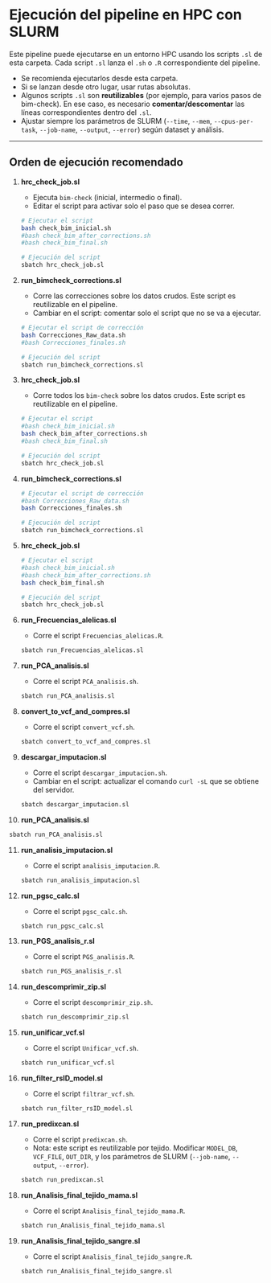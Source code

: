 # Ejecución del pipeline en HPC con SLURM

Este pipeline puede ejecutarse en un entorno HPC usando los scripts `.sl` de esta carpeta.
Cada script `.sl` lanza el `.sh` o `.R` correspondiente del pipeline.

* Se recomienda ejecutarlos desde esta carpeta.
* Si se lanzan desde otro lugar, usar rutas absolutas.
* Algunos scripts `.sl` son **reutilizables** (por ejemplo, para varios pasos de bim-check). En ese caso, es necesario **comentar/descomentar** las líneas correspondientes dentro del `.sl`.
* Ajustar siempre los parámetros de SLURM (`--time`, `--mem`, `--cpus-per-task`, `--job-name`, `--output`, `--error`) según dataset y análisis.

---

## Orden de ejecución recomendado

1. **hrc\_check\_job.sl**

   * Ejecuta `bim-check` (inicial, intermedio o final).
   * Editar el script para activar solo el paso que se desea correr.

   ```bash
   # Ejecutar el script
   bash check_bim_inicial.sh
   #bash check_bim_after_corrections.sh
   #bash check_bim_final.sh

   # Ejecución del script
   sbatch hrc_check_job.sl
   ```

2. **run\_bimcheck\_corrections.sl**

   * Corre las correcciones sobre los datos crudos. Este script es reutilizable en el pipeline.
   * Cambiar en el script: comentar solo el script que no se va a ejecutar.

   ```bash
   # Ejecutar el script de corrección
   bash Correcciones_Raw_data.sh
   #bash Correcciones_finales.sh

   # Ejecución del script
   sbatch run_bimcheck_corrections.sl
   ```

3. **hrc\_check\_job.sl**

   * Corre todos los `bim-check` sobre los datos crudos. Este script es reutilizable en el pipeline.

   ```bash
   # Ejecutar el script
   #bash check_bim_inicial.sh
   bash check_bim_after_corrections.sh
   #bash check_bim_final.sh

   # Ejecución del script
   sbatch hrc_check_job.sl
   ```

4. **run\_bimcheck\_corrections.sl**

   ```bash
   # Ejecutar el script de corrección
   #bash Correcciones_Raw_data.sh
   bash Correcciones_finales.sh

   # Ejecución del script
   sbatch run_bimcheck_corrections.sl
   ```

5. **hrc\_check\_job.sl**

   ```bash
   # Ejecutar el script
   #bash check_bim_inicial.sh
   #bash check_bim_after_corrections.sh
   bash check_bim_final.sh

   # Ejecución del script
   sbatch hrc_check_job.sl
   ```

6. **run\_Frecuencias\_alelicas.sl**

   * Corre el script `Frecuencias_alelicas.R`.

   ```bash
   sbatch run_Frecuencias_alelicas.sl
   ```

7. **run\_PCA\_analisis.sl**

   * Corre el script `PCA_analisis.sh`.

   ```bash
   sbatch run_PCA_analisis.sl
   ```

8. **convert\_to\_vcf\_and\_compres.sl**

   * Corre el script `convert_vcf.sh`.

   ```bash
   sbatch convert_to_vcf_and_compres.sl
   ```

9. **descargar\_imputacion.sl**

   * Corre el script `descargar_imputacion.sh`.
   * Cambiar en el script: actualizar el comando `curl -sL` que se obtiene del servidor.

   ```bash
   sbatch descargar_imputacion.sl
   ```

10. **run\_PCA\_analisis.sl**

   ```bash
   sbatch run_PCA_analisis.sl
   ```

11. **run\_analisis\_imputacion.sl**

    * Corre el script `analisis_imputacion.R`.

    ```bash
    sbatch run_analisis_imputacion.sl
    ```

12. **run\_pgsc\_calc.sl**

    * Corre el script `pgsc_calc.sh`.

    ```bash
    sbatch run_pgsc_calc.sl
    ```

13. **run\_PGS\_analisis\_r.sl**

    * Corre el script `PGS_analisis.R`.

    ```bash
    sbatch run_PGS_analisis_r.sl
    ```

14. **run\_descomprimir\_zip.sl**

    * Corre el script `descomprimir_zip.sh`.

    ```bash
    sbatch run_descomprimir_zip.sl
    ```

15. **run\_unificar\_vcf.sl**

    * Corre el script `Unificar_vcf.sh`.

    ```bash
    sbatch run_unificar_vcf.sl
    ```

16. **run\_filter\_rsID\_model.sl**

    * Corre el script `filtrar_vcf.sh`.

    ```bash
    sbatch run_filter_rsID_model.sl
    ```

17. **run\_predixcan.sl**

    * Corre el script `predixcan.sh`.
    * Nota: este script es reutilizable por tejido. Modificar `MODEL_DB`, `VCF_FILE`, `OUT_DIR`, y los parámetros de SLURM (`--job-name`, `--output`, `--error`).

    ```bash
    sbatch run_predixcan.sl
    ```

18. **run\_Analisis\_final\_tejido\_mama.sl**

    * Corre el script `Analisis_final_tejido_mama.R`.

    ```bash
    sbatch run_Analisis_final_tejido_mama.sl
    ```

19. **run\_Analisis\_final\_tejido\_sangre.sl**

    * Corre el script `Analisis_final_tejido_sangre.R`.

    ```bash
    sbatch run_Analisis_final_tejido_sangre.sl

    
    ```
